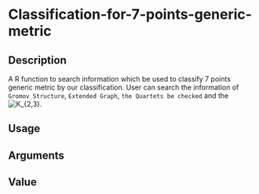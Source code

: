 # Classification-for-7-points-generic-metric

## Description

A R function to search information which be used to classify 7 points generic metric by our classification. User can search the information of `Gromov Structure`, `Extended Graph`, `the Quartets be checked` and the ![K_{2,3}](https://latex.codecogs.com/svg.image?&space;K_{2,3}).

## Usage

## Arguments

## Value
